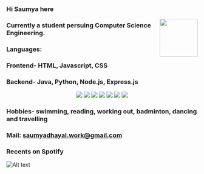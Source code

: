 ### Hi Saumya here
<a href="URL_REDIRECT" target="blank"><img align="right" src="https://giphy.com/gifs/stars-motion-graphics-galaxy-ghUOqcRA6zOb0Qvfrh" height="100" /></a>


### Currently a student persuing Computer Science Engineering.

### Languages:
### Frontend-   HTML, Javascript, CSS
### Backend-    Java, Python, Node.js, Express.js

<p align="center">
<img src="![HTML5](https://img.shields.io/badge/html5-%23E34F26.svg?style=for-the-badge&logo=html5&logoColor=white)">
<img src="![JavaScript](https://img.shields.io/badge/javascript-%23323330.svg?style=for-the-badge&logo=javascript&logoColor=%23F7DF1E)">
<img src="![CSS3](https://img.shields.io/badge/css3-%231572B6.svg?style=for-the-badge&logo=css3&logoColor=white)">
<img src="![Java](https://img.shields.io/badge/java-%23ED8B00.svg?style=for-the-badge&logo=openjdk&logoColor=white)">
<img src="![Python](https://img.shields.io/badge/python-3670A0?style=for-the-badge&logo=python&logoColor=ffdd54)">
<img src="![NodeJS](https://img.shields.io/badge/node.js-6DA55F?style=for-the-badge&logo=node.js&logoColor=white)">
<img src="![Express.js](https://img.shields.io/badge/express.js-%23404d59.svg?style=for-the-badge&logo=express&logoColor=%2361DAFB)"> </p>


### Hobbies- swimming, reading, working out, badminton, dancing and travelling

### Mail: saumyadhayal.work@gmail.com

### Recents on Spotify
![Alt text](https://spotify-recently-played-readme.vercel.app/api?user=uxui5pqvpg5z5odrqxuzaytyu)



